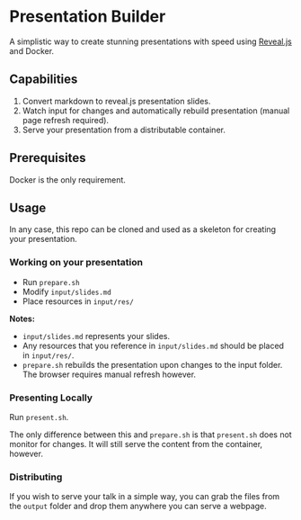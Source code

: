 # Presentation Builder

A simplistic way to create stunning presentations with speed using [Reveal.js](https://github.com/hakimel/reveal.js) and Docker.

## Capabilities

1. Convert markdown to reveal.js presentation slides.
2. Watch input for changes and automatically rebuild presentation (manual page refresh required).
3. Serve your presentation from a distributable container.

## Prerequisites

Docker is the only requirement.

## Usage

In any case, this repo can be cloned and used as a skeleton for creating your presentation.

### Working on your presentation

* Run `prepare.sh`
* Modify `input/slides.md`
* Place resources in `input/res/`

**Notes:**

* `input/slides.md` represents your slides.
* Any resources that you reference in `input/slides.md` should be placed in `input/res/`.
* `prepare.sh` rebuilds the presentation upon changes to the input folder.  The browser requires manual refresh however.

### Presenting Locally

Run `present.sh`.

The only difference between this and `prepare.sh` is that `present.sh` does not monitor for changes.  It will still serve the content from the container, however.

### Distributing

If you wish to serve your talk in a simple way, you can grab the files from the `output` folder and drop them anywhere you can serve a webpage.

